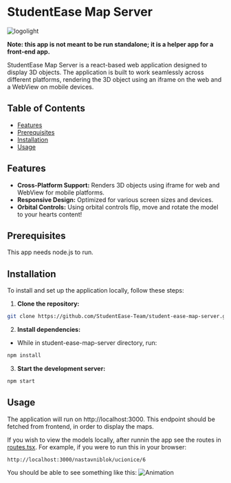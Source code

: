 # StudentEase Map Server
![logolight](https://github.com/user-attachments/assets/9c9bc68e-8c7c-4fb4-8d68-7aa4d2f057c0)

**Note: this app is not meant to be run standalone; it is a helper app for a front-end app.**

StudentEase Map Server is a react-based web application designed to display 3D objects. The application is built to work seamlessly across different platforms, rendering the 3D object using an iframe on the web and a WebView on mobile devices.

## Table of Contents

- [Features](#features)
- [Prerequisites](#prerequisites)
- [Installation](#installation)
- [Usage](#usage)

## Features

- **Cross-Platform Support:** Renders 3D objects using iframe for web and WebView for mobile platforms.
- **Responsive Design:** Optimized for various screen sizes and devices.
- **Orbital Controls:** Using orbital controls flip, move and rotate the model to your hearts content!

## Prerequisites

This app needs node.js to run.

## Installation

To install and set up the application locally, follow these steps:

1. **Clone the repository:**

```bash
git clone https://github.com/StudentEase-Team/student-ease-map-server.git
```

2. **Install dependencies:**

- While in student-ease-map-server directory, run:

```bash
npm install
```

3. **Start the development server:**

```bash
npm start
```

## Usage

The application will run on http://localhost:3000. This endpoint should be fetched from frontend, in order to display the maps.

If you wish to view the models locally, after runnin the app see the routes in [routes.tsx](student-ease-map-server/src/routes.tsx). For example, if you were to run this in your browser:
```
http://localhost:3000/nastavniblok/ucionice/6
```
You should be able to see something like this:
![Animation](/misc/Animation.gif)
